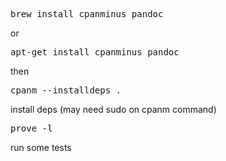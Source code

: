 <pre>brew install cpanminus pandoc</pre>

or

<pre>apt-get install cpanminus pandoc</pre>

then

<pre>cpanm --installdeps .</pre>

install deps (may need sudo on cpanm command)

<pre>prove -l</pre>

run some tests

